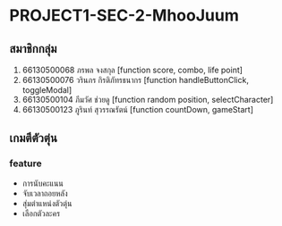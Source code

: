# PROJECT1-SEC-2-MhooJuum
## สมาชิกกลุ่ม
1. 66130500068 ภรพล จงสกุล [function score, combo, life point]
2. 66130500076 วรินภร กิรติภัทรธนากร [function handleButtonClick, toggleModal]
3. 66130500104 ภีมวัศ ช่วยดู [function random position, selectCharacter]
4. 66130500123 ภูรินท์ สุวรรณรัตน์ [function countDown, gameStart]

## เกมตีตัวตุ่น
### feature
  - การนับคะแนน
  - จับเวลาถอยหลัง
  - สุ่มตำแหน่งตัวตุ่น
  - เลือกตัวละคร

